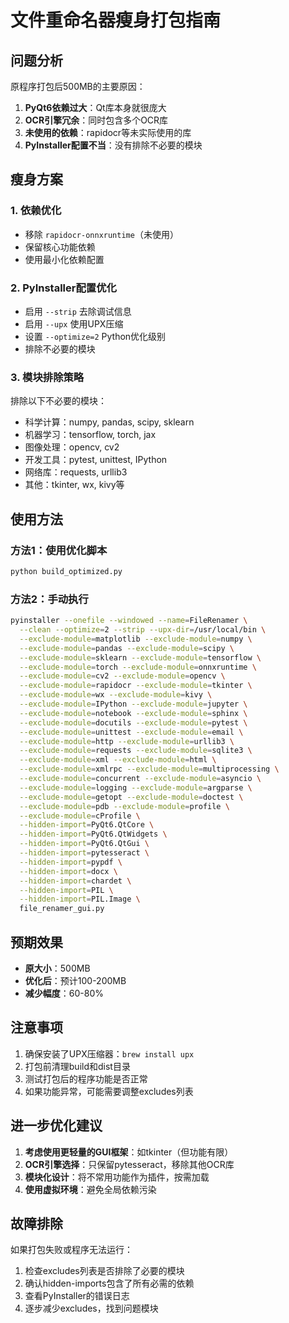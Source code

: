 # 文件重命名器瘦身打包指南

## 问题分析
原程序打包后500MB的主要原因：
1. **PyQt6依赖过大**：Qt库本身就很庞大
2. **OCR引擎冗余**：同时包含多个OCR库
3. **未使用的依赖**：rapidocr等未实际使用的库
4. **PyInstaller配置不当**：没有排除不必要的模块

## 瘦身方案

### 1. 依赖优化
- 移除 `rapidocr-onnxruntime`（未使用）
- 保留核心功能依赖
- 使用最小化依赖配置

### 2. PyInstaller配置优化
- 启用 `--strip` 去除调试信息
- 启用 `--upx` 使用UPX压缩
- 设置 `--optimize=2` Python优化级别
- 排除不必要的模块

### 3. 模块排除策略
排除以下不必要的模块：
- 科学计算：numpy, pandas, scipy, sklearn
- 机器学习：tensorflow, torch, jax
- 图像处理：opencv, cv2
- 开发工具：pytest, unittest, IPython
- 网络库：requests, urllib3
- 其他：tkinter, wx, kivy等

## 使用方法

### 方法1：使用优化脚本
```bash
python build_optimized.py
```

### 方法2：手动执行
```bash
pyinstaller --onefile --windowed --name=FileRenamer \
  --clean --optimize=2 --strip --upx-dir=/usr/local/bin \
  --exclude-module=matplotlib --exclude-module=numpy \
  --exclude-module=pandas --exclude-module=scipy \
  --exclude-module=sklearn --exclude-module=tensorflow \
  --exclude-module=torch --exclude-module=onnxruntime \
  --exclude-module=cv2 --exclude-module=opencv \
  --exclude-module=rapidocr --exclude-module=tkinter \
  --exclude-module=wx --exclude-module=kivy \
  --exclude-module=IPython --exclude-module=jupyter \
  --exclude-module=notebook --exclude-module=sphinx \
  --exclude-module=docutils --exclude-module=pytest \
  --exclude-module=unittest --exclude-module=email \
  --exclude-module=http --exclude-module=urllib3 \
  --exclude-module=requests --exclude-module=sqlite3 \
  --exclude-module=xml --exclude-module=html \
  --exclude-module=xmlrpc --exclude-module=multiprocessing \
  --exclude-module=concurrent --exclude-module=asyncio \
  --exclude-module=logging --exclude-module=argparse \
  --exclude-module=getopt --exclude-module=doctest \
  --exclude-module=pdb --exclude-module=profile \
  --exclude-module=cProfile \
  --hidden-import=PyQt6.QtCore \
  --hidden-import=PyQt6.QtWidgets \
  --hidden-import=PyQt6.QtGui \
  --hidden-import=pytesseract \
  --hidden-import=pypdf \
  --hidden-import=docx \
  --hidden-import=chardet \
  --hidden-import=PIL \
  --hidden-import=PIL.Image \
  file_renamer_gui.py
```

## 预期效果
- **原大小**：500MB
- **优化后**：预计100-200MB
- **减少幅度**：60-80%

## 注意事项
1. 确保安装了UPX压缩器：`brew install upx`
2. 打包前清理build和dist目录
3. 测试打包后的程序功能是否正常
4. 如果功能异常，可能需要调整excludes列表

## 进一步优化建议
1. **考虑使用更轻量的GUI框架**：如tkinter（但功能有限）
2. **OCR引擎选择**：只保留pytesseract，移除其他OCR库
3. **模块化设计**：将不常用功能作为插件，按需加载
4. **使用虚拟环境**：避免全局依赖污染

## 故障排除
如果打包失败或程序无法运行：
1. 检查excludes列表是否排除了必要的模块
2. 确认hidden-imports包含了所有必需的依赖
3. 查看PyInstaller的错误日志
4. 逐步减少excludes，找到问题模块
